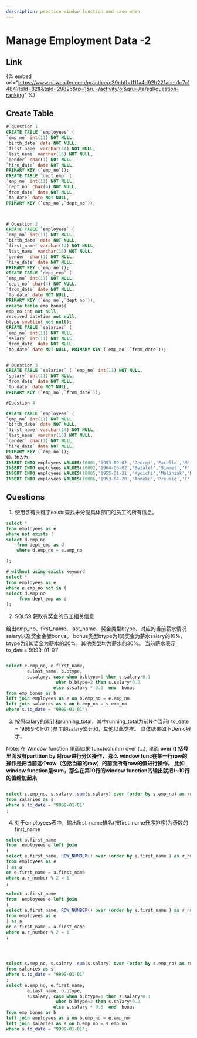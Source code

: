 ```yaml
---
description: practice window function and case when.
---
```


# Manage Employment Data -2

## Link

{% embed url="https://www.nowcoder.com/practice/c39cbfbd111a4d92b221acec1c7c1484?tpId=82&&tqId=29825&rp=1&ru=/activity/oj&qru=/ta/sql/question-ranking" %}

## Create Table

```sql
# question 1
CREATE TABLE `employees` (
`emp_no` int(11) NOT NULL,
`birth_date` date NOT NULL,
`first_name` varchar(14) NOT NULL,
`last_name` varchar(16) NOT NULL,
`gender` char(1) NOT NULL,
`hire_date` date NOT NULL,
PRIMARY KEY (`emp_no`));
CREATE TABLE `dept_emp` (
`emp_no` int(11) NOT NULL,
`dept_no` char(4) NOT NULL,
`from_date` date NOT NULL,
`to_date` date NOT NULL,
PRIMARY KEY (`emp_no`,`dept_no`));



# Question 2
CREATE TABLE `employees` (
`emp_no` int(11) NOT NULL,
`birth_date` date NOT NULL,
`first_name` varchar(14) NOT NULL,
`last_name` varchar(16) NOT NULL,
`gender` char(1) NOT NULL,
`hire_date` date NOT NULL,
PRIMARY KEY (`emp_no`));
CREATE TABLE `dept_emp` (
`emp_no` int(11) NOT NULL,
`dept_no` char(4) NOT NULL,
`from_date` date NOT NULL,
`to_date` date NOT NULL,
PRIMARY KEY (`emp_no`,`dept_no`));
create table emp_bonus(
emp_no int not null,
received datetime not null,
btype smallint not null);
CREATE TABLE `salaries` (
`emp_no` int(11) NOT NULL,
`salary` int(11) NOT NULL,
`from_date` date NOT NULL,
`to_date` date NOT NULL, PRIMARY KEY (`emp_no`,`from_date`));


# Question 3
CREATE TABLE `salaries` ( `emp_no` int(11) NOT NULL,
`salary` int(11) NOT NULL,
`from_date` date NOT NULL,
`to_date` date NOT NULL,
PRIMARY KEY (`emp_no`,`from_date`));

#Question 4

CREATE TABLE `employees` (
`emp_no` int(11) NOT NULL,
`birth_date` date NOT NULL,
`first_name` varchar(14) NOT NULL,
`last_name` varchar(16) NOT NULL,
`gender` char(1) NOT NULL,
`hire_date` date NOT NULL,
PRIMARY KEY (`emp_no`));
如，输入为：
INSERT INTO employees VALUES(10001,'1953-09-02','Georgi','Facello','M','1986-06-26');
INSERT INTO employees VALUES(10002,'1964-06-02','Bezalel','Simmel','F','1985-11-21');
INSERT INTO employees VALUES(10005,'1955-01-21','Kyoichi','Maliniak','M','1989-09-12');
INSERT INTO employees VALUES(10006,'1953-04-20','Anneke','Preusig','F','1989-06-02');
```



## Questions

1. 使用含有关键字exists查找未分配具体部门的员工的所有信息。

```sql
select *
from employees as e
where not exists (
select d.emp_no
    from dept_emp as d 
    where d.emp_no = e.emp_no

);

# without using exists keyword
select * 
from employees as e
where e.emp_no not in (
select d.emp_no
     from dept_emp as d
);

```



2. SQL59 获取有奖金的员工相关信息

给出emp\_no、first\_name、last\_name、奖金类型btype、对应的当前薪水情况salary以及奖金金额bonus。 bonus类型btype为1其奖金为薪水salary的10%，btype为2其奖金为薪水的20%，其他类型均为薪水的30%。 当前薪水表示to\_date='9999-01-01'

```sql

select e.emp_no, e.first_name,
        e.last_name, b.btype, 
        s.salary, case when b.btype=1 then s.salary*0.1
                   when b.btype=2 then s.salary*0.2
                  else s.salary * 0.3  end  bonus
from emp_bonus as b 
left join employees as e on b.emp_no = e.emp_no
left join salaries as s on b.emp_no = s.emp_no
where s.to_date = "9999-01-01";

```



3. 按照salary的累计和running\_total，其中running\_total为前N个当前\( to\_date = '9999-01-01'\)员工的salary累计和，其他以此类推。 具体结果如下Demo展示。

Note:  在 Window function 里面如果  func\(column\) over  \(...\),  里面 **over \(\) 括号里面没有partition by 对row进行分区操作， 那么 window func在某一行row的操作是把当前这个row（包括当前的row）的前面所有row的值进行操作。 比如 window function是sum，那么在第10行的window function的输出就把1~10行的值给加起来**

```sql

select s.emp_no, s.salary, sum(s.salary) over (order by s.emp_no) as running_total
from salaries as s
where s.to_date = "9999-01-01"
;
```



4. 对于employees表中，输出first\_name排名\(按first\_name升序排序\)为奇数的first\_name

```sql
select a.first_name
from  employees e left join
(
select e.first_name, ROW_NUMBER() over (order by e.first_name ) as r_number
from employees as e
) as a
on e.first_name = a.first_name
where a.r_number % 2 = 1
;

```







```sql
select a.first_name
from  employees e left join
(
select e.first_name, ROW_NUMBER() over (order by e.first_name ) as r_number
from employees as e
) as a
on e.first_name = a.first_name
where a.r_number % 2 = 1
;




select s.emp_no, s.salary, sum(s.salary) over (order by s.emp_no) as running_total
from salaries as s
where s.to_date = "9999-01-01"
;
select e.emp_no, e.first_name,
        e.last_name, b.btype, 
        s.salary, case when b.btype=1 then s.salary*0.1
                   when b.btype=2 then s.salary*0.2
                  else s.salary * 0.3  end  bonus
from emp_bonus as b 
left join employees as e on b.emp_no = e.emp_no
left join salaries as s on b.emp_no = s.emp_no
where s.to_date = "9999-01-01";

```









